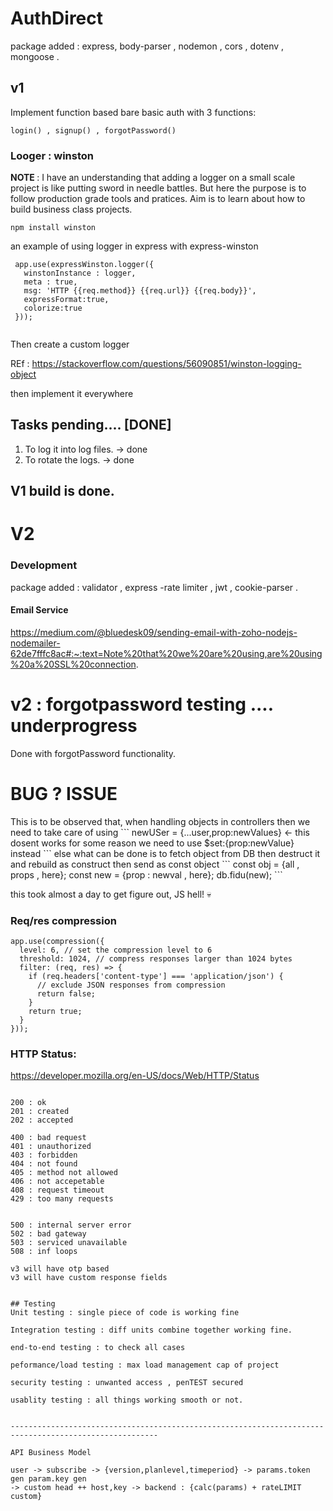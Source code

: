 # AuthDirect

package added : express, body-parser , nodemon , cors , dotenv , mongoose .
## v1

Implement function based bare basic auth with 3 functions:

```
login() , signup() , forgotPassword()
```

### Looger : winston

<b> NOTE </b> : I have an understanding that adding a logger on a small scale project is like putting sword in needle battles. But here the purpose is to follow production grade tools and pratices. Aim is to learn about how to build business class projects.

```
npm install winston
```

an example of using logger in express with express-winston
```
 app.use(expressWinston.logger({
   winstonInstance : logger,
   meta : true,
   msg: 'HTTP {{req.method}} {{req.url}} {{req.body}}',
   expressFormat:true,
   colorize:true
 }));
 
```


Then create a custom logger

REf : https://stackoverflow.com/questions/56090851/winston-logging-object

then implement it everywhere

## Tasks pending.... [DONE]
1) To log it into log files. -> done 
2) To rotate the logs. -> done 
## V1 build is done.

# V2 

### Development

package added : validator , express -rate limiter , jwt , cookie-parser .

#### Email Service

https://medium.com/@bluedesk09/sending-email-with-zoho-nodejs-nodemailer-62de7fffc8ac#:~:text=Note%20that%20we%20are%20using,are%20using%20a%20SSL%20connection.


# v2 : forgotpassword testing .... underprogress

Done with forgotPassword functionality.

# BUG ? ISSUE

<p> 
This is to be observed that, when handling objects in controllers then we need to take care of using 
```
newUSer = {...user,prop:newValues} <- this dosent works for some reason
we need to use $set:{prop:newValue} instead
```
else what can be done is to fetch object from DB then destruct it and rebuild as construct then send as const object
```
const obj = {all , props , here};
const new = {prop : newval , here};
db.fidu(new);
```

this took almost a day to get figure out, JS hell! 💀
</p>

### Req/res compression 

```
app.use(compression({
  level: 6, // set the compression level to 6
  threshold: 1024, // compress responses larger than 1024 bytes
  filter: (req, res) => {
    if (req.headers['content-type'] === 'application/json') {
      // exclude JSON responses from compression
      return false;
    }
    return true;
  }
}));

```
### HTTP Status:

https://developer.mozilla.org/en-US/docs/Web/HTTP/Status

```

200 : ok
201 : created
202 : accepted

400 : bad request
401 : unauthorized
403 : forbidden
404 : not found
405 : method not allowed
406 : not accepetable   
408 : request timeout
429 : too many requests


500 : internal server error
502 : bad gateway
503 : serviced unavailable
508 : inf loops 

v3 will have otp based
v3 will have custom response fields


## Testing
Unit testing : single piece of code is working fine

Integration testing : diff units combine together working fine.

end-to-end testing : to check all cases

peformance/load testing : max load management cap of project

security testing : unwanted access , penTEST secured 

usablity testing : all things working smooth or not.


-------------------------------------------------------------------------------------------------------

API Business Model

user -> subscribe -> {version,planlevel,timeperiod} -> params.token gen param.key gen
-> custom head ++ host,key -> backend : {calc(params) + rateLIMIT custom}